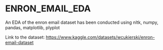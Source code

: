 # ENRON_EMAIL_EDA
An EDA of the enron email dataset has been conducted using nltk, numpy, pandas, matplotlib, plyplot


Link to the dataset: https://www.kaggle.com/datasets/wcukierski/enron-email-dataset
